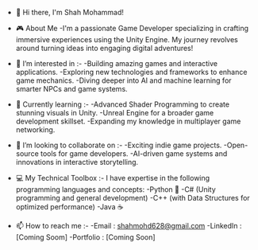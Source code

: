 - 👋 Hi there, I'm Shah Mohammad!

- 🎮 About Me
      -I'm a passionate Game Developer specializing in crafting immersive experiences using the Unity Engine.
        My journey revolves around turning ideas into engaging digital adventures!

- 👀 I’m interested in :-
      -Building amazing games and interactive applications.
      -Exploring new technologies and frameworks to enhance game mechanics.
      -Diving deeper into AI and machine learning for smarter NPCs and game systems.
- 🌱 Currently learning :-
      -Advanced Shader Programming to create stunning visuals in Unity.
      -Unreal Engine for a broader game development skillset.
      -Expanding my knowledge in multiplayer game networking.
- 💞️ I’m looking to collaborate on :-
      -Exciting indie game projects.
      -Open-source tools for game developers.
      -AI-driven game systems and innovations in interactive storytelling.
- 💻 My Technical Toolbox :-
      I have expertise in the following programming languages and concepts:
        -Python 🐍
        -C# (Unity programming and general development)
        -C++ (with Data Structures for optimized performance)
        -Java ☕
- 📫 How to reach me :-
      -Email : shahmohd628@gmail.com
      -LinkedIn : [Coming Soom]
      -Portfolio : [Coming Soon]

<!---
shahmohd628/shahmohd628 is a ✨ special ✨ repository because its `README.md` (this file) appears on your GitHub profile.
You can click the Preview link to take a look at your changes.
--->
